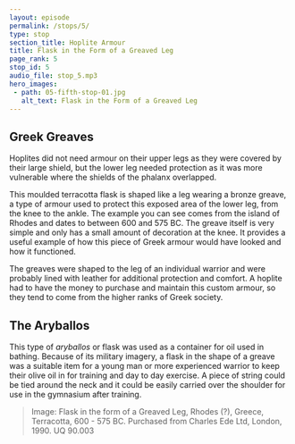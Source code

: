 ```yaml
---
layout: episode
permalink: /stops/5/
type: stop
section_title: Hoplite Armour
title: Flask in the Form of a Greaved Leg 
page_rank: 5
stop_id: 5
audio_file: stop_5.mp3
hero_images:
 - path: 05-fifth-stop-01.jpg
   alt_text: Flask in the Form of a Greaved Leg 
---
```


## Greek Greaves
Hoplites did not need armour on their upper legs as they were covered by their large shield, but the lower leg needed protection as it was more vulnerable where the shields of the phalanx overlapped. 

This moulded terracotta flask is shaped like a leg wearing a bronze greave, a type of armour used to protect this exposed area of the lower leg, from the knee to the ankle. The example you can see comes from the island of Rhodes and dates to between 600 and 575 BC. The greave itself is very simple and only has a small amount of decoration at the knee. It provides a useful example of how this piece of Greek armour would have looked and how it functioned. 

The greaves were shaped to the leg of an individual warrior and were probably lined with leather for additional protection and comfort. A hoplite had to have the money to purchase and maintain this custom armour, so they tend to come from the higher ranks of Greek society. 

## The Aryballos

This type of <i>aryballos</i> or flask was used as a container for oil used in bathing. Because of its military imagery, a flask in the shape of a greave was a suitable item for a young man or more experienced warrior to keep their olive oil in for training and day to day exercise. A piece of string could be tied around the neck and it could be easily carried over the shoulder for use in the gymnasium after training. 

> Image: Flask in the form of a Greaved Leg, Rhodes (?), Greece, Terracotta, 600 - 575 BC. Purchased from Charles Ede Ltd, London, 1990. UQ 90.003
